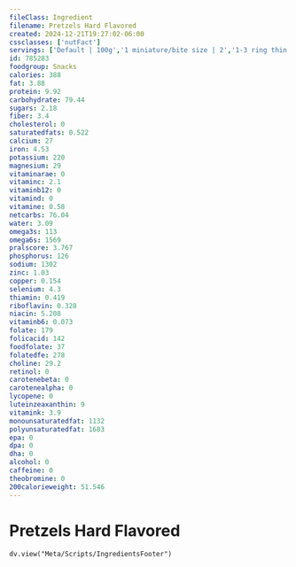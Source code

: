 ```yaml
---
fileClass: Ingredient
filename: Pretzels Hard Flavored
created: 2024-12-21T19:27:02-06:00
cssclasses: ['nutFact']
servings: ['Default | 100g','1 miniature/bite size | 2','1-3 ring thin pretzel | 3','1-3 ring thick pretzel | 17','1 pretzel stick | 1','1 rod | 10','1 pretzel, ns as to size | 3','1 small single serving bag | 28','1 medium single serving bag | 57','1 large single serving bag | 85']
id: 785283
foodgroup: Snacks
calories: 388
fat: 3.88
protein: 9.92
carbohydrate: 79.44
sugars: 2.18
fiber: 3.4
cholesterol: 0
saturatedfats: 0.522
calcium: 27
iron: 4.53
potassium: 220
magnesium: 29
vitaminarae: 0
vitaminc: 2.1
vitaminb12: 0
vitamind: 0
vitamine: 0.58
netcarbs: 76.04
water: 3.09
omega3s: 113
omega6s: 1569
pralscore: 3.767
phosphorus: 126
sodium: 1302
zinc: 1.03
copper: 0.154
selenium: 4.3
thiamin: 0.419
riboflavin: 0.328
niacin: 5.208
vitaminb6: 0.073
folate: 179
folicacid: 142
foodfolate: 37
folatedfe: 278
choline: 29.2
retinol: 0
carotenebeta: 0
carotenealpha: 0
lycopene: 0
luteinzeaxanthin: 9
vitamink: 3.9
monounsaturatedfat: 1132
polyunsaturatedfat: 1683
epa: 0
dpa: 0
dha: 0
alcohol: 0
caffeine: 0
theobromine: 0
200calorieweight: 51.546
---
```


# Pretzels Hard Flavored

```dataviewjs
dv.view("Meta/Scripts/IngredientsFooter")
```